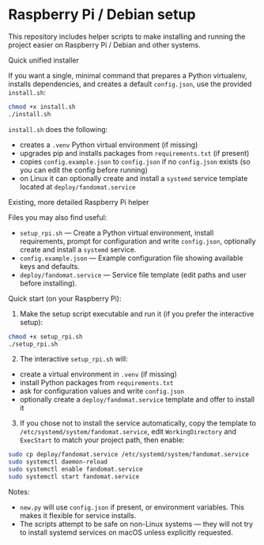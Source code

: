 # Raspberry Pi / Debian setup

This repository includes helper scripts to make installing and running the project easier on Raspberry Pi / Debian and other systems.

Quick unified installer

If you want a single, minimal command that prepares a Python virtualenv, installs dependencies, and creates a default `config.json`, use the provided `install.sh`:

```bash
chmod +x install.sh
./install.sh
```

`install.sh` does the following:

- creates a `.venv` Python virtual environment (if missing)
- upgrades pip and installs packages from `requirements.txt` (if present)
- copies `config.example.json` to `config.json` if no `config.json` exists (so you can edit the config before running)
- on Linux it can optionally create and install a `systemd` service template located at `deploy/fandomat.service`

Existing, more detailed Raspberry Pi helper

Files you may also find useful:

- `setup_rpi.sh` — Create a Python virtual environment, install requirements, prompt for configuration and write `config.json`, optionally create and install a `systemd` service.
- `config.example.json` — Example configuration file showing available keys and defaults.
- `deploy/fandomat.service` — Service file template (edit paths and user before installing).

Quick start (on your Raspberry Pi):

1. Make the setup script executable and run it (if you prefer the interactive setup):

```bash
chmod +x setup_rpi.sh
./setup_rpi.sh
```

2. The interactive `setup_rpi.sh` will:

- create a virtual environment in `.venv` (if missing)
- install Python packages from `requirements.txt`
- ask for configuration values and write `config.json`
- optionally create a `deploy/fandomat.service` template and offer to install it

3. If you chose not to install the service automatically, copy the template to `/etc/systemd/system/fandomat.service`, edit `WorkingDirectory` and `ExecStart` to match your project path, then enable:

```bash
sudo cp deploy/fandomat.service /etc/systemd/system/fandomat.service
sudo systemctl daemon-reload
sudo systemctl enable fandomat.service
sudo systemctl start fandomat.service
```

Notes:

- `new.py` will use `config.json` if present, or environment variables. This makes it flexible for service installs.
- The scripts attempt to be safe on non-Linux systems — they will not try to install systemd services on macOS unless explicitly requested.
